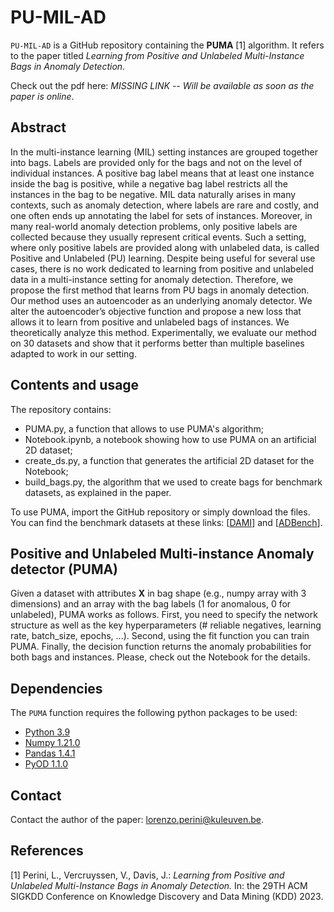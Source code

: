 # PU-MIL-AD

`PU-MIL-AD` is a GitHub repository containing the **PUMA** [1] algorithm. It refers to the paper titled *Learning from Positive and Unlabeled Multi-Instance Bags in Anomaly Detection*.

Check out the pdf here: *MISSING LINK -- Will be available as soon as the paper is online*.

## Abstract

In the multi-instance learning (MIL) setting instances are grouped together into bags. Labels are provided only for the bags and not on the level of individual instances. A positive bag label means that at least one instance inside the bag is positive, while a negative bag label restricts all the instances in the bag to be negative. MIL data naturally arises in many contexts, such as anomaly detection, where labels are rare and costly, and one often ends up annotating the label for sets of instances. Moreover, in many real-world anomaly detection problems, only positive labels are collected because they usually represent critical events. Such a setting, where only positive labels are provided along with unlabeled data, is called Positive and Unlabeled (PU) learning. Despite being useful for several use cases, there is no work dedicated to learning from positive and unlabeled data in a multi-instance setting for anomaly detection. Therefore, we propose the first method that learns from PU bags in anomaly detection. Our method uses an autoencoder as an underlying anomaly detector. We alter the autoencoder’s objective function and propose a new loss that allows it to learn from positive and unlabeled bags of instances. We theoretically analyze this method. Experimentally, we evaluate our method on 30 datasets and show that it performs better than multiple baselines adapted to work in our setting.

## Contents and usage

The repository contains:
- PUMA.py, a function that allows to use PUMA's algorithm;
- Notebook.ipynb, a notebook showing how to use PUMA on an artificial 2D dataset;
- create_ds.py, a function that generates the artificial 2D dataset for the Notebook;
- build_bags.py, the algorithm that we used to create bags for benchmark datasets, as explained in the paper.

To use PUMA, import the GitHub repository or simply download the files. You can find the benchmark datasets at these links: [[DAMI](https://www.dbs.ifi.lmu.de/research/outlier-evaluation/DAMI/)] and [[ADBench](https://github.com/Minqi824/ADBench/tree/main/datasets/Classical)].


## Positive and Unlabeled Multi-instance Anomaly detector (PUMA)

Given a dataset with attributes **X** in bag shape (e.g., numpy array with 3 dimensions) and an array with the bag labels (1 for anomalous, 0 for unlabeled), PUMA works as follows. First, you need to specify the network structure as well as the key hyperparameters (# reliable negatives, learning rate, batch_size, epochs, ...). Second, using the fit function you can train PUMA. Finally, the decision function returns the anomaly probabilities for both bags and instances.
Please, check out the Notebook for the details.

## Dependencies

The `PUMA` function requires the following python packages to be used:
- [Python 3.9](http://www.python.org)
- [Numpy 1.21.0](http://www.numpy.org)
- [Pandas 1.4.1](https://pandas.pydata.org/)
- [PyOD 1.1.0](https://pyod.readthedocs.io/en/latest/install.html)


## Contact

Contact the author of the paper: [lorenzo.perini@kuleuven.be](mailto:lorenzo.perini@kuleuven.be).


## References

[1] Perini, L., Vercruyssen, V., Davis, J.: *Learning from Positive and Unlabeled Multi-Instance Bags in Anomaly Detection.* In: the 29TH ACM SIGKDD Conference on Knowledge Discovery and Data Mining (KDD) 2023.
